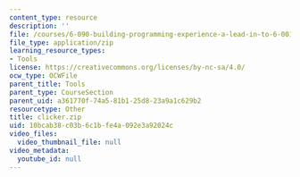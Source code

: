 ```yaml
---
content_type: resource
description: ''
file: /courses/6-090-building-programming-experience-a-lead-in-to-6-001-january-iap-2005/10bcab38c03b6c1bfe4a092e3a92024c_clicker.zip
file_type: application/zip
learning_resource_types:
- Tools
license: https://creativecommons.org/licenses/by-nc-sa/4.0/
ocw_type: OCWFile
parent_title: Tools
parent_type: CourseSection
parent_uid: a361770f-74a5-81b1-25d8-23a9a1c629b2
resourcetype: Other
title: clicker.zip
uid: 10bcab38-c03b-6c1b-fe4a-092e3a92024c
video_files:
  video_thumbnail_file: null
video_metadata:
  youtube_id: null
---
```


